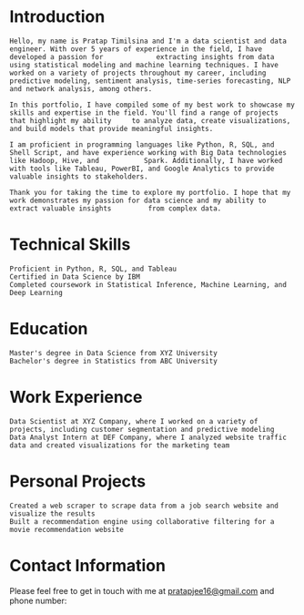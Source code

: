 # Introduction
    Hello, my name is Pratap Timilsina and I'm a data scientist and data engineer. With over 5 years of experience in the field, I have developed a passion for             extracting insights from data using statistical modeling and machine learning techniques. I have worked on a variety of projects throughout my career, including       predictive modeling, sentiment analysis, time-series forecasting, NLP and network analysis, among others.

    In this portfolio, I have compiled some of my best work to showcase my skills and expertise in the field. You'll find a range of projects that highlight my ability     to analyze data, create visualizations, and build models that provide meaningful insights.

    I am proficient in programming languages like Python, R, SQL, and Shell Script, and have experience working with Big Data technologies like Hadoop, Hive, and           Spark. Additionally, I have worked with tools like Tableau, PowerBI, and Google Analytics to provide valuable insights to stakeholders.

    Thank you for taking the time to explore my portfolio. I hope that my work demonstrates my passion for data science and my ability to extract valuable insights         from complex data.

# Technical Skills
    Proficient in Python, R, SQL, and Tableau
    Certified in Data Science by IBM
    Completed coursework in Statistical Inference, Machine Learning, and Deep Learning

# Education

    Master's degree in Data Science from XYZ University
    Bachelor's degree in Statistics from ABC University

# Work Experience

    Data Scientist at XYZ Company, where I worked on a variety of projects, including customer segmentation and predictive modeling
    Data Analyst Intern at DEF Company, where I analyzed website traffic data and created visualizations for the marketing team

# Personal Projects

    Created a web scraper to scrape data from a job search website and visualize the results
    Built a recommendation engine using collaborative filtering for a movie recommendation website

# Contact Information
Please feel free to get in touch with me at pratapjee16@gmail.com and phone number:
